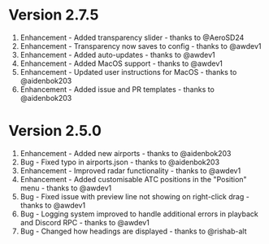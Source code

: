 # Version 2.7.5
1. Enhancement - Added transparency slider - thanks to @AeroSD24
2. Enhancement - Transparency now saves to config - thanks to @awdev1
3. Enhancement - Added auto-updates - thanks to @awdev1
4. Enhancement - Added MacOS support - thanks to @awdev1
5. Enhancement - Updated user instructions for MacOS - thanks to @aidenbok203
6. Enhancement - Added issue and PR templates - thanks to @aidenbok203

# Version 2.5.0
1. Enhancement - Added new airports - thanks to @aidenbok203
2. Bug - Fixed typo in airports.json - thanks to @aidenbok203
3. Enhancement - Improved radar functionality - thanks to @awdev1
4. Enhancement - Added customisable ATC positions in the "Position" menu - thanks to @awdev1
5. Bug - Fixed issue with preview line not showing on right-click drag - thanks to @awdev1
6. Bug - Logging system improved to handle additional errors in playback and Discord RPC - thanks to @awdev1
7. Bug - Changed how headings are displayed - thanks to @rishab-alt
